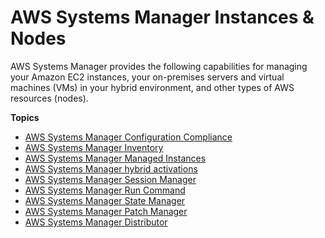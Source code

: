 # AWS Systems Manager Instances & Nodes<a name="systems-manager-instances-and-nodes"></a>

AWS Systems Manager provides the following capabilities for managing your Amazon EC2 instances, your on\-premises servers and virtual machines \(VMs\) in your hybrid environment, and other types of AWS resources \(nodes\)\. 

**Topics**
+ [AWS Systems Manager Configuration Compliance](systems-manager-compliance.md)
+ [AWS Systems Manager Inventory](systems-manager-inventory.md)
+ [AWS Systems Manager Managed Instances](managed_instances.md)
+ [AWS Systems Manager hybrid activations](activations.md)
+ [AWS Systems Manager Session Manager](session-manager.md)
+ [AWS Systems Manager Run Command](execute-remote-commands.md)
+ [AWS Systems Manager State Manager](systems-manager-state.md)
+ [AWS Systems Manager Patch Manager](systems-manager-patch.md)
+ [AWS Systems Manager Distributor](distributor.md)